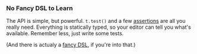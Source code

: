 ### No Fancy DSL to Learn

The API is simple, but powerful. `t.test()` and a few
[assertions](./plugins/asserts.md) are all you really need.
Everything is statically typed, so your editor can tell
you what's available. Remember less, just write some tests.

(And there is actualy a [fancy DSL](/plugins/mocha-globals), if
you're into that.)
